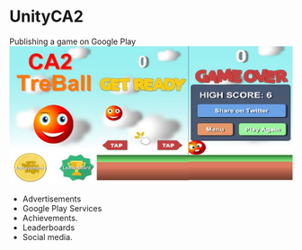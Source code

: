 # UnityCA2

Publishing a game on Google Play
![alt text](/Assets/CA2.jpg)

- Advertisements
- Google Play Services 
- Achievements.
- Leaderboards
- Social media.
